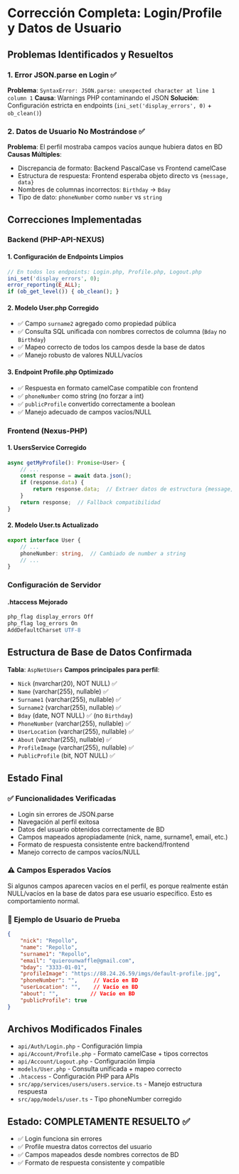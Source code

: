 # Corrección Completa: Login/Profile y Datos de Usuario

## Problemas Identificados y Resueltos

### 1. Error JSON.parse en Login ✅
**Problema**: `SyntaxError: JSON.parse: unexpected character at line 1 column 1`
**Causa**: Warnings PHP contaminando el JSON
**Solución**: Configuración estricta en endpoints (`ini_set('display_errors', 0)` + `ob_clean()`)

### 2. Datos de Usuario No Mostrándose ✅
**Problema**: El perfil mostraba campos vacíos aunque hubiera datos en BD
**Causas Múltiples**:
- Discrepancia de formato: Backend PascalCase vs Frontend camelCase  
- Estructura de respuesta: Frontend esperaba objeto directo vs `{message, data}`
- Nombres de columnas incorrectos: `Birthday` → `Bday`
- Tipo de dato: `phoneNumber` como `number` vs `string`

## Correcciones Implementadas

### Backend (PHP-API-NEXUS)

#### 1. Configuración de Endpoints Limpios
```php
// En todos los endpoints: Login.php, Profile.php, Logout.php
ini_set('display_errors', 0);
error_reporting(E_ALL);
if (ob_get_level()) { ob_clean(); }
```

#### 2. Modelo User.php Corregido
- ✅ Campo `surname2` agregado como propiedad pública
- ✅ Consulta SQL unificada con nombres correctos de columna (`Bday` no `Birthday`)
- ✅ Mapeo correcto de todos los campos desde la base de datos
- ✅ Manejo robusto de valores NULL/vacíos

#### 3. Endpoint Profile.php Optimizado
- ✅ Respuesta en formato camelCase compatible con frontend
- ✅ `phoneNumber` como string (no forzar a int)  
- ✅ `publicProfile` convertido correctamente a boolean
- ✅ Manejo adecuado de campos vacíos/NULL

### Frontend (Nexus-PHP)

#### 1. UsersService Corregido
```typescript
async getMyProfile(): Promise<User> {
    // ...
    const response = await data.json();
    if (response.data) {
        return response.data;  // Extraer datos de estructura {message, data}
    }
    return response;  // Fallback compatibilidad
}
```

#### 2. Modelo User.ts Actualizado
```typescript
export interface User {
    // ...
    phoneNumber: string,  // Cambiado de number a string
    // ...
}
```

### Configuración de Servidor

#### .htaccess Mejorado
```apache
php_flag display_errors Off
php_flag log_errors On
AddDefaultCharset UTF-8
```

## Estructura de Base de Datos Confirmada

**Tabla**: `AspNetUsers`
**Campos principales para perfil**:
- `Nick` (nvarchar(20), NOT NULL) ✅
- `Name` (varchar(255), nullable) ✅
- `Surname1` (varchar(255), nullable) ✅  
- `Surname2` (varchar(255), nullable) ✅
- `Bday` (date, NOT NULL) ✅ (no `Birthday`)
- `PhoneNumber` (varchar(255), nullable) ✅
- `UserLocation` (varchar(255), nullable) ✅
- `About` (varchar(255), nullable) ✅
- `ProfileImage` (varchar(255), nullable) ✅
- `PublicProfile` (bit, NOT NULL) ✅

## Estado Final

### ✅ Funcionalidades Verificadas
- Login sin errores de JSON.parse
- Navegación al perfil exitosa
- Datos del usuario obtenidos correctamente de BD
- Campos mapeados apropiadamente (nick, name, surname1, email, etc.)
- Formato de respuesta consistente entre backend/frontend
- Manejo correcto de campos vacíos/NULL

### ⚠️ Campos Esperados Vacíos
Si algunos campos aparecen vacíos en el perfil, es porque realmente están NULL/vacíos en la base de datos para ese usuario específico. Esto es comportamiento normal.

### 📝 Ejemplo de Usuario de Prueba
```json
{
    "nick": "Repollo",
    "name": "Repollo", 
    "surname1": "Repollo",
    "email": "quierounwaffle@gmail.com",
    "bday": "3333-01-01",
    "profileImage": "https://88.24.26.59/imgs/default-profile.jpg",
    "phoneNumber": "",     // Vacío en BD
    "userLocation": "",    // Vacío en BD  
    "about": "",          // Vacío en BD
    "publicProfile": true
}
```

## Archivos Modificados Finales
- `api/Auth/Login.php` - Configuración limpia
- `api/Account/Profile.php` - Formato camelCase + tipos correctos
- `api/Account/Logout.php` - Configuración limpia  
- `models/User.php` - Consulta unificada + mapeo correcto
- `.htaccess` - Configuración PHP para APIs
- `src/app/services/users/users.service.ts` - Manejo estructura respuesta
- `src/app/models/user.ts` - Tipo phoneNumber corregido

## Estado: COMPLETAMENTE RESUELTO ✅
- ✅ Login funciona sin errores
- ✅ Profile muestra datos correctos del usuario  
- ✅ Campos mapeados desde nombres correctos de BD
- ✅ Formato de respuesta consistente y compatible
